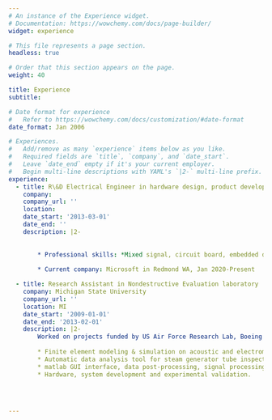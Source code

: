 ```yaml
---
# An instance of the Experience widget.
# Documentation: https://wowchemy.com/docs/page-builder/
widget: experience

# This file represents a page section.
headless: true

# Order that this section appears on the page.
weight: 40

title: Experience
subtitle:

# Date format for experience
#   Refer to https://wowchemy.com/docs/customization/#date-format
date_format: Jan 2006

# Experiences.
#   Add/remove as many `experience` items below as you like.
#   Required fields are `title`, `company`, and `date_start`.
#   Leave `date_end` empty if it's your current employer.
#   Begin multi-line descriptions with YAML's `|2-` multi-line prefix.
experience:
  - title: R\&D Electrical Engineer in hardware design, product development, simulation and engineering
    company:   
    company_url: ''
    location: 
    date_start: '2013-03-01'
    date_end: ''
    description: |2-
           
        
        * Professional skills: *Mixed signal, circuit board, embedded design, power supply, sensor&transducer, HW testing and software verification. *PCB and schematic layout, labs, instrumentation and bench testing.   *Circuit analysis, modeling and simulation (FEM, FDTD). *Design of experiment, statistics analysis and signal processing. *Stm32 boards, Zynq boards, Arduino, Raspberry pi, FPGA, ARMs, DSP, firmware.                     
 
        * Current company: Microsoft in Redmond WA, Jan 2020-Present 

  - title: Research Assistant in Nondestructive Evaluation laboratory
    company: Michigan State University   
    company_url: ''
    location: MI
    date_start: '2009-01-01'
    date_end: '2013-02-01'
    description: |2-
        Worked on projects funded by US Air Force Research Lab, Boeing and Electric Power Research Institute: 
        
        * Finite element modeling & simulation on acoustic and electromagnetic sensors and testing technologies.
        * Automatic data analysis tool for steam generator tube inspection.
        * matlab GUI interface, data post-processing, signal processing.
        * Hardware, system development and experimental validation.   


        
  
---
```

